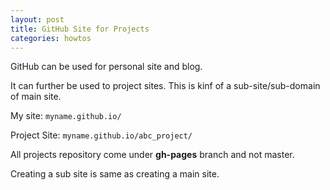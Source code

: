 ```yaml
---
layout: post
title: GitHub Site for Projects
categories: howtos
---
```


GitHub can be used for personal site and blog.

It can further be used to project sites. This is kinf of a sub-site/sub-domain of main site.

My site:
```myname.github.io/```

Project Site:
```myname.github.io/abc_project/```

All projects repository come under **gh-pages** branch and not master.

Creating a sub site is same as creating a main site.